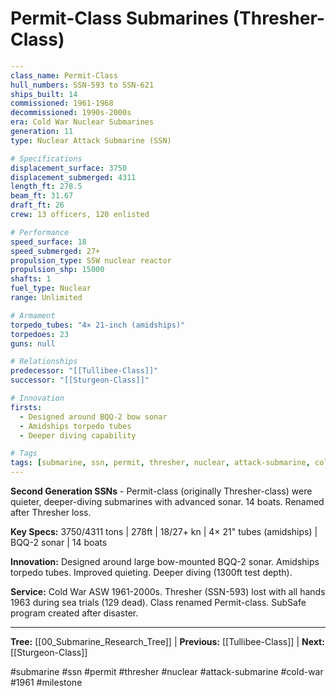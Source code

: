 # Permit-Class Submarines (Thresher-Class)

```yaml
---
class_name: Permit-Class
hull_numbers: SSN-593 to SSN-621
ships_built: 14
commissioned: 1961-1968
decommissioned: 1990s-2000s
era: Cold War Nuclear Submarines
generation: 11
type: Nuclear Attack Submarine (SSN)

# Specifications
displacement_surface: 3750
displacement_submerged: 4311
length_ft: 278.5
beam_ft: 31.67
draft_ft: 26
crew: 13 officers, 120 enlisted

# Performance
speed_surface: 18
speed_submerged: 27+
propulsion_type: S5W nuclear reactor
propulsion_shp: 15000
shafts: 1
fuel_type: Nuclear
range: Unlimited

# Armament
torpedo_tubes: "4× 21-inch (amidships)"
torpedoes: 23
guns: null

# Relationships
predecessor: "[[Tullibee-Class]]"
successor: "[[Sturgeon-Class]]"

# Innovation
firsts:
  - Designed around BQQ-2 bow sonar
  - Amidships torpedo tubes
  - Deeper diving capability

# Tags
tags: [submarine, ssn, permit, thresher, nuclear, attack-submarine, cold-war, 1961, milestone]
---
```

**Second Generation SSNs** - Permit-class (originally Thresher-class) were quieter, deeper-diving submarines with advanced sonar. 14 boats. Renamed after Thresher loss.

**Key Specs:** 3750/4311 tons | 278ft | 18/27+ kn | 4× 21" tubes (amidships) | BQQ-2 sonar | 14 boats

**Innovation:** Designed around large bow-mounted BQQ-2 sonar. Amidships torpedo tubes. Improved quieting. Deeper diving (1300ft test depth).

**Service:** Cold War ASW 1961-2000s. Thresher (SSN-593) lost with all hands 1963 during sea trials (129 dead). Class renamed Permit-class. SubSafe program created after disaster.

---
**Tree:** [[00_Submarine_Research_Tree]] | **Previous:** [[Tullibee-Class]] | **Next:** [[Sturgeon-Class]]

#submarine #ssn #permit #thresher #nuclear #attack-submarine #cold-war #1961 #milestone
